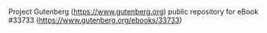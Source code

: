 Project Gutenberg (https://www.gutenberg.org) public repository for eBook #33733 (https://www.gutenberg.org/ebooks/33733)
